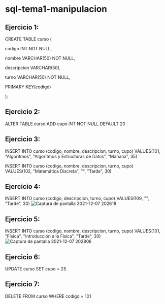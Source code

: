 # sql-tema1-manipulacion

## Ejercicio 1:

CREATE TABLE curso (

 codigo INT NOT NULL,

 nombre VARCHAR(50) NOT NULL,

 descripcion VARCHAR(50),

 turno VARCHAR(50) NOT NULL,
 
 PRIMARY KEY(codigo)

);

## Ejercicio 2:

ALTER TABLE curso 
ADD cupo INT NOT NULL DEFAULT 20

## Ejercicio 3:

INSERT INTO curso (codigo, nombre, descripcion, turno, cupo)
VALUES(101, "Algoritmos", "Algoritmos y Estructuras de Datos", "Mañana", 35)

INSERT INTO curso (codigo, nombre, descripcion, turno, cupo)
VALUES(102, "Matemática Discreta", "", "Tarde", 30)

## Ejercicio 4:

INSERT INTO curso (codigo, descripcion, turno, cupo)
VALUES(109, "", "Tarde", 30)
![Captura de pantalla 2021-12-07 202618](https://user-images.githubusercontent.com/64474390/145126643-5a596832-6b1d-4472-83f4-7516dd313723.png)

## Ejercicio 5:

INSERT INTO curso (codigo, nombre, descripcion, turno, cupo)
VALUES(101, "Física", "Introducción a la Física", "Tarde", 30)
![Captura de pantalla 2021-12-07 202808](https://user-images.githubusercontent.com/64474390/145126695-7ce944ed-e4bc-49d2-8e05-c49535259d13.png)


## Ejercicio 6:

UPDATE curso
SET cupo = 25

## Ejercicio 7:

DELETE FROM curso WHERE codigo = 101
